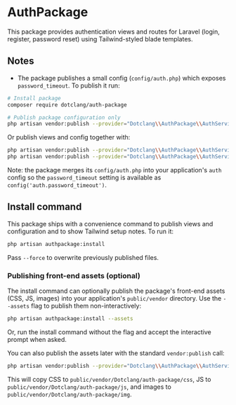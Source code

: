 # AuthPackage

This package provides authentication views and routes for Laravel (login, register, password reset) using Tailwind-styled blade templates.

## Notes

- The package publishes a small config (`config/auth.php`) which exposes `password_timeout`. To publish it run:

```bash
# Install package
composer require dotclang/auth-package
```

```bash
# Publish package configuration only
php artisan vendor:publish --provider="Dotclang\\AuthPackage\\AuthServiceProvider" --tag="auth-config"
```

Or publish views and config together with:

```bash
php artisan vendor:publish --provider="Dotclang\\AuthPackage\\AuthServiceProvider" --tag="views"
php artisan vendor:publish --provider="Dotclang\\AuthPackage\\AuthServiceProvider" --tag="auth-config"
```

Note: the package merges its `config/auth.php` into your application's `auth` config so the `password_timeout` setting is available as `config('auth.password_timeout')`.

## Install command

This package ships with a convenience command to publish views and configuration and to show Tailwind setup notes. To run it:

```bash
php artisan authpackage:install
```

Pass `--force` to overwrite previously published files.

### Publishing front-end assets (optional)

The install command can optionally publish the package's front-end assets (CSS, JS, images) into your application's `public/vendor` directory. Use the `--assets` flag to publish them non-interactively:

```bash
php artisan authpackage:install --assets
```

Or, run the install command without the flag and accept the interactive prompt when asked.

You can also publish the assets later with the standard `vendor:publish` call:

```bash
php artisan vendor:publish --provider="Dotclang\\AuthPackage\\AuthServiceProvider" --tag=assets
```

This will copy CSS to `public/vendor/Dotclang/auth-package/css`, JS to `public/vendor/Dotclang/auth-package/js`, and images to `public/vendor/Dotclang/auth-package/img`.
